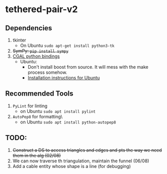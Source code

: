 # tethered-pair-v2

## Dependencies

1. tkinter
	* On Ubuntu `sudo apt-get install python3-tk`
1. ~~SymPy: `pip install sympy`~~
2. [CGAL python bindings](https://github.com/CGAL/cgal-swig-bindings)
	* Ubuntu:
		* Don't install boost from source. It will mess with the make process somehow.
		* [Installation instructions for Ubuntu](https://github.com/CGAL/cgal-swig-bindings/wiki/Installation)

## Recommended Tools

1. `PyLint` for linting
	* on Ubuntu `sudo apt install pylint`
2. `AutoPep8` for formatting\
	* on Ubuntu `sudo apt install python-autopep8`

## TODO:

1. ~~Construct a DS to access triangles and edges and pts the way we need them in the alg (02/08)~~
2. We can now traverse th triangulation, maintain the funnel (06/08)
3. Add a cable entity whose shape is a line (for debugging)

